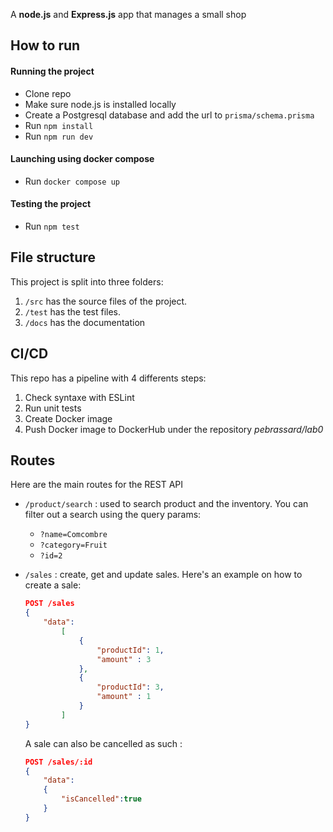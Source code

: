 A **node.js** and **Express.js** app that manages a small shop

## How to run

#### Running the project
- Clone repo
- Make sure node.js is installed locally
- Create a Postgresql database and add the url to `prisma/schema.prisma`
- Run `npm install`
- Run `npm run dev`

#### Launching using docker compose
- Run `docker compose up`

#### Testing the project
- Run `npm test`

## File structure
This project is split into three folders:

1. `/src` has the source files of the project.
2. `/test` has the test files.
3. `/docs` has the documentation

## CI/CD
This repo has a pipeline with 4 differents steps:

1. Check syntaxe with ESLint
2. Run unit tests
3. Create Docker image
4. Push Docker image to DockerHub under the repository *pebrassard/lab0*

## Routes
Here are the main routes for the REST API

- `/product/search` : used to search product and the inventory. You can filter out a search using the query params: 
    
    - `?name=Comcombre`
    - `?category=Fruit`
    - `?id=2`

- `/sales` : create, get and update sales. Here's an example on how to create a sale: 
    ```json
    POST /sales
    {
        "data":
            [
                {
                    "productId": 1,
                    "amount" : 3
                },
                {
                    "productId": 3,
                    "amount" : 1
                }
            ]
    }
    ```
    A sale can also be cancelled as such : 
    ```json
    POST /sales/:id
    {
        "data": 
        {
            "isCancelled":true
        }
    }
    ```
